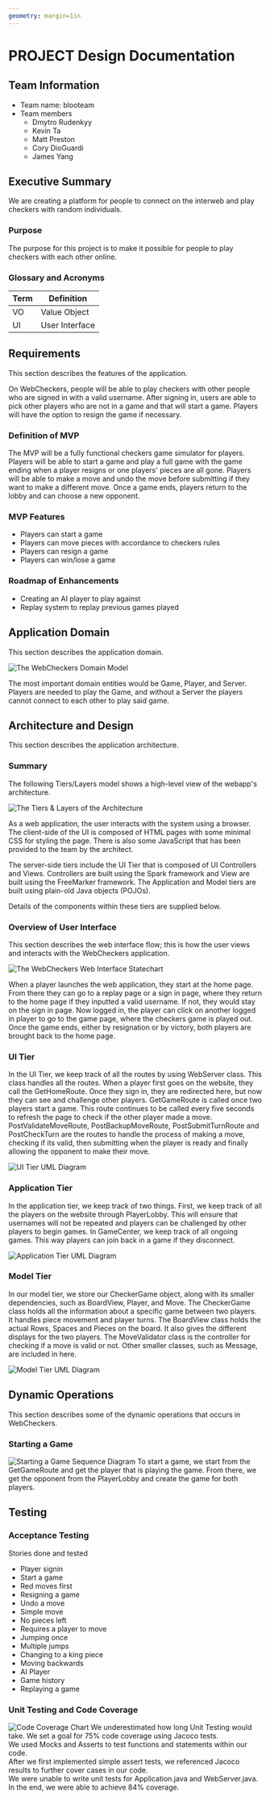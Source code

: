 ```yaml
---
geometry: margin=1in
---
```

# PROJECT Design Documentation

## Team Information
* Team name: blooteam
* Team members
  * Dmytro Rudenkyy
  * Kevin Ta
  * Matt Preston
  * Cory DioGuardi
  * James Yang

## Executive Summary

We are creating a platform for people to connect on the interweb and play checkers with random
individuals.

### Purpose
The purpose for this project is to make it possible for people to play checkers with each other
online. 

### Glossary and Acronyms

| Term | Definition |
|------|------------|
| VO | Value Object |
| UI | User Interface |


## Requirements

This section describes the features of the application.

On WebCheckers, people will be able to play checkers with other people who are signed in with a
valid username. After signing in, users are able to pick other players who are not in a game and
that will start a game. Players will have the option to resign the game if necessary.

### Definition of MVP
The MVP will be a fully functional checkers game simulator for players. Players will be able
to start a game and play a full game with the game ending when a player resigns or one players'
pieces are all gone. Players will be able to make a move and undo the move before submitting if
they want to make a different move. Once a game ends, players return to the lobby and can choose
a new opponent. 

### MVP Features
- Players can start a game
- Players can move pieces with accordance to checkers rules
- Players can resign a game
- Players can win/lose a game

### Roadmap of Enhancements
- Creating an AI player to play against
- Replay system to replay previous games played


## Application Domain

This section describes the application domain.

![The WebCheckers Domain Model](domain-model.jpeg)

The most important domain entities would be Game, Player, and Server. Players are needed to play the Game, and without a Server the players cannot connect to each other to play said game.

## Architecture and Design

This section describes the application architecture.

### Summary

The following Tiers/Layers model shows a high-level view of the webapp's architecture.

![The Tiers & Layers of the Architecture](architecture-tiers-and-layers.png)

As a web application, the user interacts with the system using a
browser.  The client-side of the UI is composed of HTML pages with
some minimal CSS for styling the page.  There is also some JavaScript
that has been provided to the team by the architect.

The server-side tiers include the UI Tier that is composed of UI Controllers and Views.
Controllers are built using the Spark framework and View are built using the FreeMarker framework.  The Application and Model tiers are built using plain-old Java objects (POJOs).

Details of the components within these tiers are supplied below.


### Overview of User Interface

This section describes the web interface flow; this is how the user views and interacts
with the WebCheckers application.

![The WebCheckers Web Interface Statechart](state-diagram.jpeg)

When a player launches the web application, they start at the home page. From there they can go to a replay page or a sign in page, where they return to the home page if they inputted
a valid username. If not, they would stay on the sign in page. Now logged in, the player can click on another logged in player to go to the game page, where the checkers game is played out.
Once the game ends, either by resignation or by victory, both players are brought back to the home page.

### UI Tier
In the UI Tier, we keep track of all the routes by using WebServer class.
This class handles all the routes. When a player first goes on the website,
they call the GetHomeRoute. Once they sign in, they are redirected here, but
now they can see and challenge other players. GetGameRoute is called once
two players start a game. This route continues to be called every five seconds
to refresh the page to check if the other player made a move. PostValidateMoveRoute,
PostBackupMoveRoute, PostSubmitTurnRoute and PostCheckTurn are the routes to handle
the process of making a move, checking if its valid, then submitting when the player
is ready and finally allowing the opponent to make their move. 

![UI Tier UML Diagram](package_ui.png)

### Application Tier
In the application tier, we keep track of two things. First, we keep track
of all the players on the website through PlayerLobby. This will ensure that
usernames will not be repeated and players can be challenged by other players
to begin games. In GameCenter, we keep track of all ongoing games. This way
players can join back in a game if they disconnect. 

![Application Tier UML Diagram](package_appl.png)

### Model Tier
In our model tier, we store our CheckerGame object, along with its smaller
dependencies, such as BoardView, Player, and Move. The CheckerGame class
holds all the information about a specific game between two players. It
handles piece movement and player turns. The BoardView class holds the
actual Rows, Spaces and Pieces on the board. It also gives the different
displays for the two players. The MoveValidator class is the controller
for checking if a move is valid or not. Other smaller classes, such as
Message, are included in here. 

![Model Tier UML Diagram](package_model.png)

## Dynamic Operations
This section describes some of the dynamic operations that occurs in WebCheckers.

### Starting a Game
![Starting a Game Sequence Diagram](sequence-diagram.png)
To start a game, we start from the GetGameRoute and get the player
that is playing the game. From there, we get the opponent from the 
PlayerLobby and create the game for both players. 

## Testing

### Acceptance Testing
Stories done and tested
- Player signin
- Start a game
- Red moves first
- Resigning a game
- Undo a move
- Simple move
- No pieces left
- Requires a player to move
- Jumping once
- Multiple jumps
- Changing to a king piece
- Moving backwards
- AI Player
- Game history
- Replaying a game

### Unit Testing and Code Coverage
![Code Coverage Chart](code_coverage.png)
We underestimated how long Unit Testing would take. We set a goal for 75% code coverage using Jacoco tests.  
We used Mocks and Asserts to test functions and statements within our code.  
After we first implemented simple assert tests, we referenced Jacoco results to further cover cases in our code.  
We were unable to write unit tests for Application.java and WebServer.java.
In the end, we were able to achieve 84% coverage.
